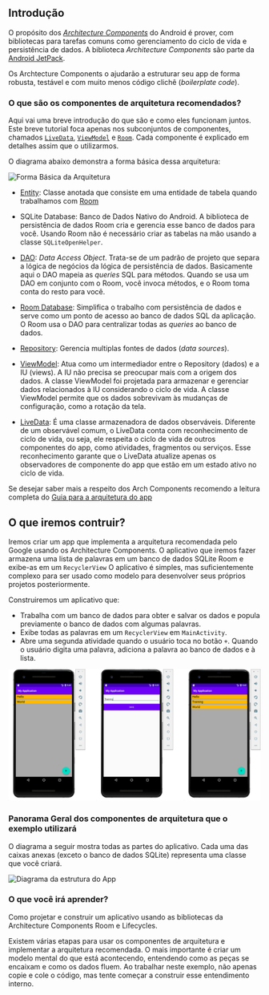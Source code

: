 ## Introdução 
O propósito dos [*Architecture Components*]() do Android é prover, com bibliotecas para tarefas comuns como gerenciamento do ciclo de vida e persistência de dados. A biblioteca *Architecture Components* são parte da [Android JetPack]().

Os Archtecture Components o ajudarão a estruturar seu app de forma robusta, testável e com muito menos código clichê (*boilerplate code*).

### O que são os componentes de arquitetura recomendados?
Aqui vai uma breve introdução do que são e como eles funcionam juntos. Este breve tutorial foca apenas nos subconjuntos de componentes, chamados [`LiveData`](), [`ViewModel`]() e [`Room`](). Cada componente é explicado em detalhes assim que o utilizarmos. 

O diagrama abaixo demonstra a forma básica dessa arquitetura:

![Forma Básica da Arquitetura]()

* [Entity](): Classe anotada que consiste em uma entidade de tabela quando trabalhamos com [Room]()

* SQLite Database: Banco de Dados Nativo do Android. A biblioteca de persistência de dados Room cria e gerencia esse banco de dados para você. Usando Room não é necessário criar as tabelas na mão usando a classe `SQLiteOpenHelper`.

* [DAO](): *Data Access Object*. Trata-se de um padrão de projeto que separa a lógica de negócios da lógica de persistência de dados. Basicamente aqui o DAO mapeia as *queries* SQL para métodos. Quando se usa um DAO em conjunto com o Room, você invoca métodos, e o Room toma conta do resto para você.

* [Room Database](): Simplifica o trabalho com persistência de dados e serve como um ponto de acesso ao banco de dados SQL da aplicação. O Room usa o DAO para centralizar todas as *queries* ao banco de dados.

* [Repository](): Gerencia multiplas fontes de dados (*data sources*). 

* [ViewModel](): Atua como um intermediador entre o Repository (dados) e a IU (views). A IU não precisa se preocupar mais com a origem dos dados. A classe ViewModel foi projetada para armazenar e gerenciar dados relacionados à IU considerando o ciclo de vida. A classe ViewModel permite que os dados sobrevivam às mudanças de configuração, como a rotação da tela.
 
* [LiveData](): É uma classe armazenadora de dados observáveis. Diferente de um observável comum, o LiveData conta com reconhecimento de ciclo de vida, ou seja, ele respeita o ciclo de vida de outros componentes do app, como atividades, fragmentos ou serviços. Esse reconhecimento garante que o LiveData atualize apenas os observadores de componente do app que estão em um estado ativo no ciclo de vida.

Se desejar saber mais a respeito dos Arch Components recomendo a leitura completa do [Guia para a arquitetura do app]()

## O que iremos contruir? 
Iremos criar um app que implementa a arquitetura recomendada pelo Google usando os Architecture Components. O aplicativo que iremos fazer armazena uma lista de palavras em um banco de dados SQLite Room e exibe-as em um `RecyclerView` O aplicativo é simples, mas suficientemente complexo para ser usado como modelo para desenvolver seus próprios projetos posteriormente.

Construiremos um aplicativo que: 

* Trabalha com um banco de dados para obter e salvar os dados e popula previamente o banco de dados com algumas palavras.
* Exibe todas as palavras em um `RecyclerView` em `MainActivity`.
* Abre uma segunda atividade quando o usuário toca no botão `+`. Quando o usuário digita uma palavra, adiciona a palavra ao banco de dados e à lista.

![Apresentação do App](https://raw.githubusercontent.com/eduardowgmendes/android-studies/master/images/what-we-build-app-demo.png)  

### Panorama Geral dos componentes de arquitetura que o exemplo utilizará 
O diagrama a seguir mostra todas as partes do aplicativo. Cada uma das caixas anexas (exceto o banco de dados SQLite) representa uma classe que você criará.

![Diagrama da estrutura do App]()

### O que você irá aprender? 
Como projetar e construir um aplicativo usando as bibliotecas da Architecture Components Room e Lifecycles.

Existem várias etapas para usar os componentes de arquitetura e implementar a arquitetura recomendada. O mais importante é criar um modelo mental do que está acontecendo, entendendo como as peças se encaixam e como os dados fluem. Ao trabalhar neste exemplo, não apenas copie e cole o código, mas tente começar a construir esse entendimento interno.


  
  

   
